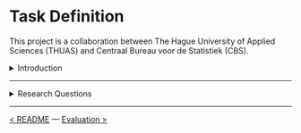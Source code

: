 # Task Definition

This project is a collaboration between The Hague University of Applied Sciences (THUAS) and Centraal Bureau voor de Statistiek (CBS). 

<details><summary>Introduction</summary>

Statistic Netherlands wants to know if it's possible to measure if respondents meet the proposed 150 minutes of moderate intense activities within a week. The current method of collecting information from respondents is asking questions with different surveys. This comes with issues, one of them is that respondents don't always know the exact answers and this results in inaccurate results. Therefore, CBS decided to invite 40 random respondents to participate in this experiment. Every respondent received an activPAL device and had it mounted on their upper thigh. This activPAL device measured different types of data which has to be used to answer the following research questions. 

</details>

---

<details><summary>Research Questions</summary>

*These research questions were created by my colleagues, so I am not taking any credits for them.*

This research contains *3* different research questions. All with different sub-questions. The first 2 questions are necessary to answer before answering the final question.

##### Question 1



##### Question 2

##### Question 3

</details>

---

[<  README](../README.md) — [Evaluation >](evaluation.md) 
